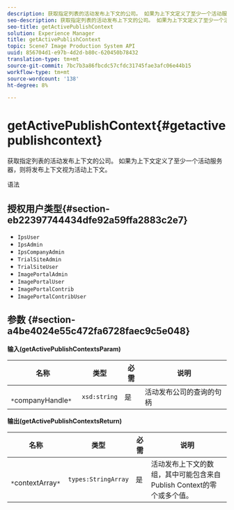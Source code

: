 ```yaml
---
description: 获取指定列表的活动发布上下文的公司。 如果为上下文定义了至少一个活动服务器，则将发布上下文视为活动上下文。
seo-description: 获取指定列表的活动发布上下文的公司。 如果为上下文定义了至少一个活动服务器，则将发布上下文视为活动上下文。
seo-title: getActivePublishContext
solution: Experience Manager
title: getActivePublishContext
topic: Scene7 Image Production System API
uuid: 856704d1-e97b-4d2d-b80c-620450b78432
translation-type: tm+mt
source-git-commit: 7bc7b3a86fbcdc57cfdc31745fae3afc06e44b15
workflow-type: tm+mt
source-wordcount: '138'
ht-degree: 8%

---
```



# getActivePublishContext{#getactivepublishcontext}

获取指定列表的活动发布上下文的公司。 如果为上下文定义了至少一个活动服务器，则将发布上下文视为活动上下文。

语法

## 授权用户类型{#section-eb22397744434dfe92a59ffa2883c2e7}

* `IpsUser`
* `IpsAdmin`
* `IpsCompanyAdmin`
* `TrialSiteAdmin`
* `TrialSiteUser`
* `ImagePortalAdmin`
* `ImagePortalUser`
* `ImagePortalContrib`
* `ImagePortalContribUser`

## 参数 {#section-a4be4024e55c472fa6728faec9c5e048}

**输入(getActivePublishContextsParam)**

| 名称 | 类型 | 必需 | 说明 |
|---|---|---|---|
| ` *`companyHandle`*` | `xsd:string` | 是 | 活动发布公司的查询的句柄 |

**输出(getActivePublishContextsReturn)**

| 名称 | 类型 | 必需 | 说明 |
|---|---|---|---|
| ` *`contextArray`*` | `types:StringArray` | 是 | 活动发布上下文的数组，其中可能包含来自Publish Context的零个或多个值。 |

